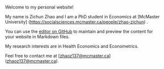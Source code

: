 Welcome to my personal website!

My name is Zichun Zhao and I am a PhD student in Economics at [McMaster University] (https://socialsciences.mcmaster.ca/people/zhao-zichun) .

You can use the [editor on GitHub](https://github.com/zichunzhao/zichunzhao.github.io/edit/main/index.md) to maintain and preview the content for your website in Markdown files.

My research interests are in Health Economics and Econometrics.

Feel free to contact me at [zhaoz137@mcmaster.ca] (zhaoz137@mcmaster.ca).